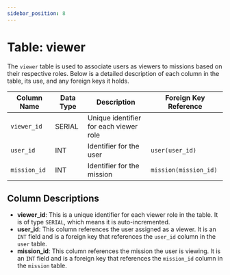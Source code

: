 ```yaml
---
sidebar_position: 8
---
```

# Table: viewer

The `viewer` table is used to associate users as viewers to missions based on their respective roles. Below is a detailed description of each column in the table, its use, and any foreign keys it holds.

| Column Name   | Data Type | Description                              | Foreign Key Reference          |
|---------------|-----------|------------------------------------------|--------------------------------|
| `viewer_id`   | SERIAL    | Unique identifier for each viewer role   |                                |
| `user_id`     | INT       | Identifier for the user                  | `user(user_id)`                |
| `mission_id`  | INT       | Identifier for the mission               | `mission(mission_id)`          |

## Column Descriptions

- **viewer_id**: This is a unique identifier for each viewer role in the table. It is of type `SERIAL`, which means it is auto-incremented.
- **user_id**: This column references the user assigned as a viewer. It is an `INT` field and is a foreign key that references the `user_id` column in the `user` table.
- **mission_id**: This column references the mission the user is viewing. It is an `INT` field and is a foreign key that references the `mission_id` column in the `mission` table.
``` &#8203;:citation[oaicite:0]{index=0}&#8203;
